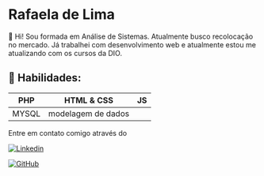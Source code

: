 
# Rafaela de Lima

👋 Hi! 
Sou formada em Análise de Sistemas. Atualmente busco recolocação no mercado. Já trabalhei com desenvolvimento web e atualmente estou me atualizando com os cursos da DIO.


## 🚀 Habilidades:



| PHP | HTML & CSS         | JS   |
|-------|--------------------|------|
| MYSQL | modelagem de dados | | 

Entre em contato comigo através do 

[![Linkedin](https://img.shields.io/badge/-LinkedIn-blue?style=flat-square&logo=Linkedin&logoColor=white)](https://www.linkedin.com/in/rafaela-limaa/)


[![GitHub](https://img.shields.io/badge/-GitHub-black?style=flat-square&logo=github&logoColor=white)](https://github.com/rafiislima) 
